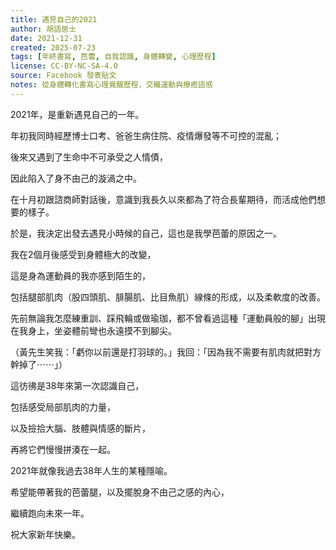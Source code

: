 ```yaml
---
title: 遇見自己的2021
author: 胡語居士
date: 2021-12-31
created: 2025-07-23
tags: [年終書寫, 芭蕾, 自我認識, 身體轉變, 心理歷程]
license: CC-BY-NC-SA-4.0
source: Facebook 發表貼文
notes: 從身體轉化書寫心理覺醒歷程，交織運動與療癒語感
---
```


2021年，是重新遇見自己的一年。

年初我同時經歷博士口考、爸爸生病住院、疫情爆發等不可控的混亂；

後來又遇到了生命中不可承受之人情債，

因此陷入了身不由己的漩渦之中。

在十月初跟諮商師對話後，意識到我長久以來都為了符合長輩期待，而活成他們想要的樣子。

於是，我決定出發去遇見小時候的自己，這也是我學芭蕾的原因之一。

我在2個月後感受到身體極大的改變，

這是身為運動員的我亦感到陌生的，

包括腿部肌肉（股四頭肌、腓腸肌、比目魚肌）線條的形成，以及柔軟度的改善。

先前無論我怎麼練重訓、踩飛輪或做瑜珈，都不曾看過這種「運動員般的腳」出現在我身上，坐姿體前彎也永遠摸不到腳尖。

（黃先生笑我：「虧你以前還是打羽球的。」我回：「因為我不需要有肌肉就把對方幹掉了⋯⋯」）

這彷彿是38年來第一次認識自己，

包括感受局部肌肉的力量，

以及撿拾大腦、肢體與情感的斷片，

再將它們慢慢拼湊在一起。

2021年就像我過去38年人生的某種隱喻。

希望能帶著我的芭蕾腿，以及擺脫身不由己之感的內心，

繼續跑向未來一年。

祝大家新年快樂。
